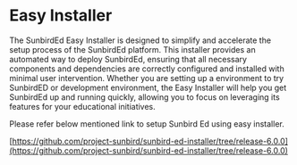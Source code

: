 # Easy Installer

The SunbirdEd Easy Installer is designed to simplify and accelerate the setup process of the SunbirdEd platform. This installer provides an automated way to deploy SunbirdEd, ensuring that all necessary components and dependencies are correctly configured and installed with minimal user intervention. Whether you are setting up a environment to try SunbirdED or development environment, the Easy Installer will help you get SunbirdEd up and running quickly, allowing you to focus on leveraging its features for your educational initiatives.&#x20;

Please refer below mentioned link to setup Sunbird Ed using easy installer.

[https://github.com/project-sunbird/sunbird-ed-installer/tree/release-6.0.0](https://github.com/project-sunbird/sunbird-ed-installer/tree/release-6.0.0)
